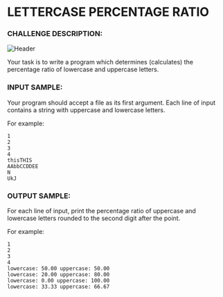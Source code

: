 # LETTERCASE PERCENTAGE RATIO

### CHALLENGE DESCRIPTION:

![Header](http://i.imgur.com/iYymPEb.png)

Your task is to write a program which determines (calculates) the percentage ratio of lowercase and uppercase letters.

### INPUT SAMPLE:

Your program should accept a file as its first argument. Each line of input contains a string with uppercase and lowercase letters.

For example:

```
1
2
3
4
thisTHIS
AAbbCCDDEE
N
UkJ
```

### OUTPUT SAMPLE:

For each line of input, print the percentage ratio of uppercase and lowercase letters rounded to the second digit after the point.

For example:

```
1
2
3
4
lowercase: 50.00 uppercase: 50.00
lowercase: 20.00 uppercase: 80.00
lowercase: 0.00 uppercase: 100.00
lowercase: 33.33 uppercase: 66.67
```